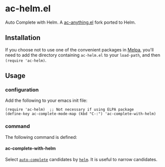 # ac-helm.el

Auto Complete with Helm. A [ac-anything.el][ac-anything] fork ported to Helm.

## Installation

If you choose not to use one of the convenient packages in
[Melpa][melpa], you'll need to add the
directory containing `ac-helm.el` to your `load-path`, and then `(require 'ac-helm)`.

## Usage

### configuration

Add the following to your emacs init file:

    (require 'ac-helm)  ;; Not necessary if using ELPA package
    (define-key ac-complete-mode-map (kbd "C-:") 'ac-complete-with-helm)

### command

The following command is defined:

#### ac-complete-with-helm

Select [`auto-complete`][auto-complete] candidates by [`helm`][helm].
It is useful to narrow candidates.

[melpa]: http://melpa.milkbox.net
[auto-complete]:https://github.com/auto-complete/auto-complete
[helm]:https://github.com/emacs-helm/helm
[ac-anything]:http://www.emacswiki.org/emacs/ac-anything.el
